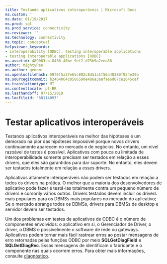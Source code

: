 ```yaml
---
title: Testando aplicativos interoperáveis | Microsoft Docs
ms.custom: ''
ms.date: 01/19/2017
ms.prod: sql
ms.prod_service: connectivity
ms.reviewer: ''
ms.technology: connectivity
ms.topic: conceptual
helpviewer_keywords:
- interoperability [ODBC], testing interoperable applications
- testing interoperable applications [ODBC]
ms.assetid: 489083cb-8430-40be-9ef2-d75b9a2eea88
author: MightyPen
ms.author: genemi
ms.openlocfilehash: 59f6f5a37e65c802c8d51a1f56a40380f054e39b
ms.sourcegitcommit: b2464064c0566590e486a3aafae6d67ce2645cef
ms.translationtype: MT
ms.contentlocale: pt-BR
ms.lasthandoff: 07/15/2019
ms.locfileid: "68114093"
---
```

# <a name="testing-interoperable-applications"></a>Testar aplicativos interoperáveis
Testando aplicativos interoperáveis na melhor das hipóteses é um demorado na pior das hipóteses impossível porque novos drivers continuamente aparecem no mercado e de negócios. No entanto, um nível razoável de testes é possível. Aplicativos com pouca ou limitada de interoperabilidade somente precisam ser testados em relação a esses drivers, que eles são garantidos para dar suporte. No entanto, eles devem ser testados totalmente em relação a esses drivers.  
  
 Aplicativos altamente interoperáveis não podem ser testados em relação a todos os drivers na prática. O melhor que a maioria dos desenvolvedores de aplicativo pode fazer é testá-las totalmente contra um pequeno número de drivers e cursorily vários outros. Drivers testados devem incluir os drivers mais populares para os DBMSs mais populares no mercado do aplicativo; Se o mercado abrange todos os DBMSs, drivers para DBMSs de desktop e servidor devem ser testados.  
  
 Um dos problemas em testes de aplicativos de ODBC é o número de componentes envolvidos: o aplicativo em si, o Gerenciador de Driver, o driver, o DBMS e possivelmente o software de rede ou gateways. Aplicativos podem tornar mais fácil rastrear erros ao postar mensagens de erro retornadas pelas funções ODBC por meio **SQLGetDiagField** e **SQLGetDiagRec**. Essas mensagens de identificam o fabricante e o componente nas quais ocorrem erros. Para obter mais informações, consulte [diagnóstico](../../../odbc/reference/develop-app/diagnostics.md).
